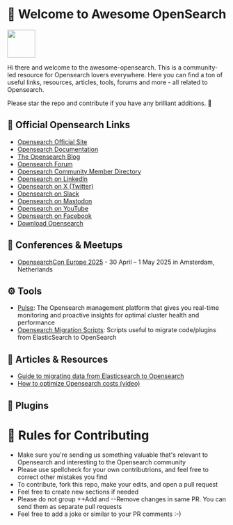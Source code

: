 👋 Welcome to Awesome OpenSearch
=============

<img src="https://opensearch.org/assets/img/opensearch-logo-themed.svg" height="64px">

Hi there and welcome to the awesome-opensearch. This is a community-led resource for Opensearch lovers everywhere. Here you can find a ton of useful links, resources, articles, tools, forums and more - all related to Opensearch. 

Please star the repo and contribute if you have any brilliant additions. 🙏

## 🔗 Official Opensearch Links

* [Opensearch Official Site](https://opensearch.org)
* [Opensearch Documentation](https://opensearch.org/docs/latest)
* [The Opensearch Blog](https://opensearch.org/blog/)
* [Opensearch Forum](https://discuss.opendistrocommunity.dev/)
* [Opensearch Community Member Directory](https://opensearch.org/community/members/)
* [Opensearch on LinkedIn](https://www.linkedin.com/company/opensearch-project/)
* [Opensearch on X (Twitter)](https://x.com/OpenSearchProj)
* [Opensearch on Slack](https://www.opensearch.org/slack.html)
* [Opensearch on Mastodon](https://fosstodon.org/@OpenSearchProject)
* [Opensearch on YouTube](https://www.youtube.com/c/OpenSearchProject)
* [Opensearch on Facebook](https://www.facebook.com/OpenSearchProject/)
* [Download Opensearch](https://opensearch.org/downloads.html)

## 🤝 Conferences & Meetups

* [OpensearchCon Europe 2025](https://events.linuxfoundation.org/opensearchcon-europe/) - 30 April – 1 May 2025 in Amsterdam, Netherlands


## ⚙️ Tools

* [Pulse](https://pulse.support/): The Opensearch management platform that gives you real-time monitoring and proactive insights for optimal cluster health and performance
* [Opensearch Migration Scripts](https://github.com/aparo/elasticsearch-opensearch-migration-scripts): Scripts useful to migrate code/plugins from ElasticSearch to OpenSearch


## 📂 Articles & Resources
* [Guide to migrating data from Elasticsearch to Opensearch](https://bigdataboutique.com/blog/opensearch-data-migration-from-elasticsearch-the-guide-720536)
* [How to optimize Opensearch costs (video)](https://bigdataboutique.com/blog/opensearch-cost-optimization-unlock-hidden-savings-afa6f9)


## 🔌 Plugins


# 🙏 Rules for Contributing 

* Make sure you're sending us something valuable that's relevant to Opensearch and interesting to the Opensearch community
* Please use spellcheck for your own contributrions, and feel free to correct other mistakes you find
* To contribute, fork this repo, make your edits, and open a pull request
* Feel free to create new sections if needed
* Please do not group ++Add and --Remove changes in same PR. You can send them as separate pull requests
* Feel free to add a joke or similar to your PR comments :-) 


